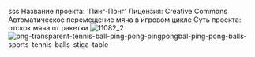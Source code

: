 sss
Название проекта: 'Пинг-Понг'
Лицензия: Creative Commons
Автоматическое перемещение мяча в игровом цикле
Суть проекта: отскок мяча от ракетки
![11082_2](https://user-images.githubusercontent.com/130844709/235306292-d2c983d8-1419-4760-848c-bf6812e8b3cd.jpg)
![png-transparent-tennis-ball-ping-pong-pingpongbal-ping-pong-balls-sports-tennis-balls-stiga-table](https://user-images.githubusercontent.com/130844709/235306365-a8336aad-3bb7-42e2-a02b-2c7c42a52a91.png)
